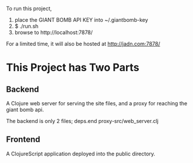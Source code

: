

To run this project,

   1. place the GIANT BOMB API KEY into ~/.giantbomb-key
   2. $ ./run.sh
   3. browse to http://localhost:7878/
   
   For a limited time, it will also be hosted at http://jadn.com:7878/
   
   
# This Project has Two Parts

## Backend

A Clojure web server for serving the site files, and a proxy for reaching the giant bomb api.

The backend is only 2 files;
   deps.end
   proxy-src/web_server.clj

## Frontend

A ClojureScript application deployed into the public directory.

